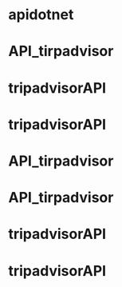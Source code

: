 # apidotnet
# API_tirpadvisor
# tripadvisorAPI
# tripadvisorAPI
# API_tirpadvisor
# API_tirpadvisor
# tripadvisorAPI
# tripadvisorAPI
